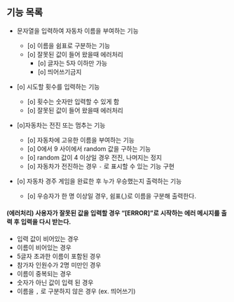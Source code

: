 ## 기능 목록
* 문자열을 입력하여 자동차 이름을 부여하는 기능
    * [o] 이름을 쉼표로 구분하는 기능
    * [o] 잘못된 값이 들어 왔을때 에러처리
      * [o] 글자는 5자 이하만 가능
      * [o] 띄어쓰기금지
    
* [o] 시도할 횟수를 입력하는 기능
    * [o] 횟수는 숫자만 입력할 수 있게 함
    * [o] 잘못된 값이 들어 왔을때 에러처리
* [o]자동차는 전진 또는 멈추는 기능
    * [o] 자동차에 고유한 이름을 부여하는 기능
    * [o] 0에서 9 사이에서 random 값을 구하는 기능
    * [o] random 값이 4 이상일 경우 전진, 나머지는 정지
    * [o] 자동차가 전진하는 경우 `-` 로 표시할 수 있는 기능 구현 
* [o] 자동차 경주 게임을 완료한 후 누가 우승했는지 출력하는 기능
    * [o] 우승자가 한 명 이상일 경우, 쉼표(,)로 이름을 구분해 출력한다.

#### (에러처리) 사용자가 잘못된 값을 입력할 경우 “[ERROR]”로 시작하는 에러 메시지를 출력 후 입력을 다시 받는다.

* 입력 값이 비어있는 경우
* 이름이 비어있는 경우
* 5글자 초과한 이름이 포함된 경우
* 참가자 인원수가 2명 미만인 경우
* 이름이 중복되는 경우
* 숫자가 아닌 값이 입력 된 경우
* 이름을 `,` 로 구분하지 않은 경우 (ex. 띄어쓰기)